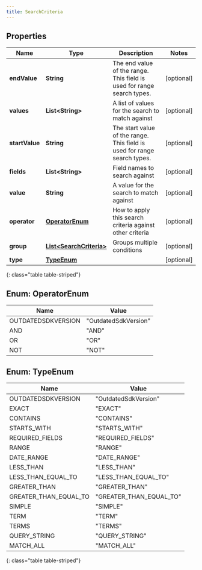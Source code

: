 ```yaml
---
title: SearchCriteria
---
```


## Properties

| Name | Type | Description | Notes |
| ------------ | ------------- | ------------- | ------------- |
| **endValue** | **String** | The end value of the range. This field is used for range search types. |  [optional] |
| **values** | **List&lt;String&gt;** | A list of values for the search to match against |  [optional] |
| **startValue** | **String** | The start value of the range. This field is used for range search types. |  [optional] |
| **fields** | **List&lt;String&gt;** | Field names to search against |  [optional] |
| **value** | **String** | A value for the search to match against |  [optional] |
| **operator** | [**OperatorEnum**](#OperatorEnum) | How to apply this search criteria against other criteria |  [optional] |
| **group** | [**List&lt;SearchCriteria&gt;**](SearchCriteria.html) | Groups multiple conditions |  [optional] |
| **type** | [**TypeEnum**](#TypeEnum) |  |  [optional] |
{: class="table table-striped"}


<a name="OperatorEnum"></a>

## Enum: OperatorEnum

| Name | Value |
| ---- | ----- |
| OUTDATEDSDKVERSION | &quot;OutdatedSdkVersion&quot; |
| AND | &quot;AND&quot; |
| OR | &quot;OR&quot; |
| NOT | &quot;NOT&quot; |


<a name="TypeEnum"></a>

## Enum: TypeEnum

| Name | Value |
| ---- | ----- |
| OUTDATEDSDKVERSION | &quot;OutdatedSdkVersion&quot; |
| EXACT | &quot;EXACT&quot; |
| CONTAINS | &quot;CONTAINS&quot; |
| STARTS_WITH | &quot;STARTS_WITH&quot; |
| REQUIRED_FIELDS | &quot;REQUIRED_FIELDS&quot; |
| RANGE | &quot;RANGE&quot; |
| DATE_RANGE | &quot;DATE_RANGE&quot; |
| LESS_THAN | &quot;LESS_THAN&quot; |
| LESS_THAN_EQUAL_TO | &quot;LESS_THAN_EQUAL_TO&quot; |
| GREATER_THAN | &quot;GREATER_THAN&quot; |
| GREATER_THAN_EQUAL_TO | &quot;GREATER_THAN_EQUAL_TO&quot; |
| SIMPLE | &quot;SIMPLE&quot; |
| TERM | &quot;TERM&quot; |
| TERMS | &quot;TERMS&quot; |
| QUERY_STRING | &quot;QUERY_STRING&quot; |
| MATCH_ALL | &quot;MATCH_ALL&quot; |
{: class="table table-striped"}


